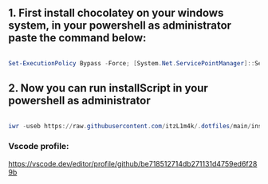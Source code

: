 ## 1. First install chocolatey on your windows system, in your powershell as administrator paste the command below:

```powershell

Set-ExecutionPolicy Bypass -Force; [System.Net.ServicePointManager]::SecurityProtocol = [System.Net.ServicePointManager]::SecurityProtocol -bor 3072; iex ((New-Object System.Net.WebClient).DownloadString('https://community.chocolatey.org/install.ps1'))

```

## 2. Now you can run installScript in your powershell as administrator

```powershell

iwr -useb https://raw.githubusercontent.com/itzL1m4k/.dotfiles/main/installScript.ps1 | iex

```

### Vscode profile: 

https://vscode.dev/editor/profile/github/be718512714db271131d4759ed6f289b
